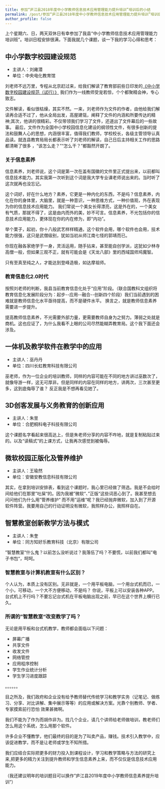 ```yaml
---
title: 参加“庐江县2018年度中小学教师信息技术应用管理能力提升培训”培训后的小结
permalink: /post/参加“庐江县2018年度中小学教师信息技术应用管理能力提升培训”培训后的小结
author_profile: false
---
```


上个星期六、日，两天双休日有幸参加了我县“中小学教师信息技术应用管理能力培训班”。培训日程安排很满，下面我就几个课题，谈一下我的学习心得和思考：

## 中小学数字校园建设规范
- 主讲人：刘雍潜
- 单位：中央电化教育馆

刘老师不远万里，专程从北京赶过来，给我们解读了教育部前些日印发的[《中小学数字校园建设规范（试行）》](http://www.moe.gov.cn/srcsite/A16/s3342/201805/t20180502_334759.html)
我们作为一线教师受宠若惊，个个都聚精会神，专心致志。

文件解读，看似很枯燥，其实不然。一来，刘老师作为文件的作者，由他给我们解读再合适不过了，他从全局出发，高屋建瓴，阐释了文件的内涵和所要传达的精神;其次，他讲的很精彩。不仅带领我们学习了文件，还道出了文件幕后的一些故事。
最后，文件作为全国中小学校园信息化建设的纲领性文件，有很多创新的提法和鼓舞人心的思想，内涵很丰富，值得我们教师，学校校长，各级主管领导认真品读。就连县教育局局长都表示听了刘老师的解读，自己日后主持相关工作的思路都清晰了很多
，“该怎么走？”“怎么干？”都豁然开朗了。

### 关于信息素养
信息素养，刘老师说，这个词是第一次在盖有国徽的文件里正式提出来，以前都叫信息技术能力。其实我第一次听到这个词是我大学专业课老师说出来的。当时听了这次就再也没忘记。

这个词好，好在什么地方？素养，它更是一种内化的东西，不是吗？信息素养，内化在你的身体里，大脑里，就是一种意识，一种思维方式，一种价值观，外在表现为你的信息技术应用能力。
我们常说一个美女长得漂亮，这是外在的，一个美女有气质，那就不得了，这是由内而外的美，妙不可言。信息素养，不光包括你的信息技术应用能力，更体现在你的内在修为，即“内功”。

举个栗子，起初，你十八般武艺样样精通，这个软件会用，哪个软件也会用，技术能力很强，这只是武僧级别，犹如当初从师江南七怪的郭靖而已。

你现在融各家绝学于一身，灵活运用，随手拈来，甚至能自创学派，这犹如少林寺高僧一般，但如果三观不正，就有可能会是《天龙八部》里的西域国师鸠魔智。

只有至真至纯之人，才能达到登峰造极，如达摩祖师。

### 教育信息化2.0时代
按照刘老师的判断，我县当前教育信息化处于“应用”阶段。（联合国教科文组织将教育信息化发展阶段分为：起步--应用--融合--创新四个阶段）我们当前遇到的困难就是教师信息化水平亟待提高，而不是硬件水平。
换言之，就是教师信息素养需要进一步提升。

提高教师信息素养，不光需要外部力量，更需要教师自身为之努力。薄弱之处就是商机。这也应证了，为什么我看不上眼的公司尽然能糊弄教育局。这个我下面还会涉及。

## 一体机及教学软件在教学中的应用
- 主讲人：巫丹丹
- 单位：四川长虹教育科技有限公司

巫老师，作为一位企业的培训教师，同样的内容可能在不同的地方讲过巫数次了，就像导游一样，这无可厚非。但是同样的内容在同样的地方，讲两次，三次甚至更多，这到底侮辱了谁？
反正我是不想再看见她了。

## 3D创客发展与义务教育的创新应用
- 主讲人：朱昱
- 单位：合肥桐科电子科技有限公司

这个课题名字看起来很高达上，但是朱老师分享的内容不咋地，就是复制粘贴过来的。以及“读稿式”的上课方式，让我再次感觉到被侮辱。

## 微软校园正版化及管养维护
- 主讲人：王瑜然
- 单位：安徽安教信息科技有限公司

其实，在拿到培训安排表，看到这个课题时，我心里已经做了筛选。我是不会给时间给他们在那里”吐屎“的。因为我被”微软“、”正版“这些词恶心到了。我甚至想去问问他们为什么用”管养维护“
而不用”运维“呢？我已经抛弃微软，加入到了开源软件阵营。我要用自己的行动证明没有微软，我照样办公，我照样自在。

## 智慧教室创新教学方法与模式
- 主讲人：朱奎
- 单位：同方知好乐教育科技（北京）有限公司

”智慧教室“什么鬼？以前怎么没听说过？我落伍了吗？不要慌，以前我们都叫”电子书包“，呵呵。

### 智慧教室与计算机教室有什么区别？

个人认为，本质上没有区别。无非就是，一个用平板电脑，一个用台式机而已，一个小，可移动，一个大不方便移动，不是吗？
你说，平板上可以安装各种APP。台式机上不行吗？不要忘记台式机在平板电脑出现之前，早已在这个世界上横行已久。

### 所谓的”智慧教室“改变教学了吗？

无论是用平板和台式机教学，教师都会面临以下问题：
- 屏幕广播
- 共享文件
- 收发文件
- 网络管控
- 应用程序控制
- 学生作业统计分析
- 学生学习进度跟踪

。。。。。。

目之所及，我们政府和企业没有给予教师替代传统学习和教学实务（记笔记、做练习、分享、对比讲解、集中展示等等）的应用或解决方案。光靠个别教师、学者、专家摸索前行恐怕
效果甚微啊。

我们不能为了作为而胡作非为。找几个企业，请几个讲师给老师做培训，教老师们怎么用这个系统，怎么用那个软件。

许多企业不懂教学，他们最终的目的是为了叫卖产品，赚钱。技术引入教学中，应该促进教学，而不是让老师或学生不知所措。

我们应结合实际把更多的财力投入到课程设计，学习和教学策略与方法的研究上来,把更多的精力关注到提升教师和学生信息素养上来，而不仅仅是信息技术应用能力。

（我还建议明年的培训题目可以换作”庐江县2019年度中小学教师信息素养提升培训“）
